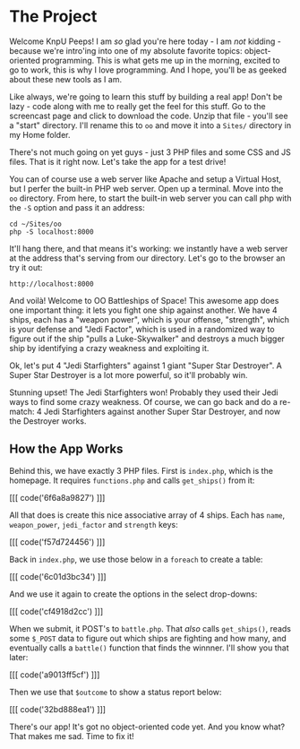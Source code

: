 # The Project

Welcome KnpU Peeps! I am *so* glad you're here today - I am *not* kidding -
because we're intro'ing into one of my absolute favorite topics: object-oriented
programming. This is what gets me up in the morning, excited to go to work,
this is why I love programming. And I hope, you'll be as geeked about these
new tools as I am.

Like always, we're going to learn this stuff by building a real app! Don't
be lazy - code along with me to really get the feel for this stuff. Go to
the screencast page and click to download the code. Unzip that file - you'll
see a "start" directory. I'll rename this to `oo` and move it into a `Sites/`
directory in my Home folder.

There's not much going on yet guys - just 3 PHP files and some CSS and JS
files. That is it right now. Let's take the app for a test drive!

You can of course use a web server like Apache and setup a Virtual Host,
but I perfer the built-in PHP web server. Open up a terminal. Move into the
`oo` directory. From here, to start the built-in web server you can call
php with the `-S` option and pass it an address:

```
cd ~/Sites/oo
php -S localhost:8000
```

It'll hang there, and that means it's working: we instantly have a web server
at the address that's serving from our directory. Let's go to the browser
an try it out:

    http://localhost:8000

And voilà! Welcome to OO Battleships of Space! This awesome app does one
important thing: it lets you fight one ship against another. We have 4 ships,
each has a "weapon power", which is your offense, "strength", which is your
defense and "Jedi Factor", which is used in a randomized way to figure out
if the ship "pulls a Luke-Skywalker" and destroys a much bigger ship by identifying
a crazy weakness and exploiting it.

Ok, let's put 4 "Jedi Starfighters" against 1 giant "Super Star Destroyer".
A Super Star Destroyer is a lot more powerful, so it'll probably win.

Stunning upset! The Jedi Starfighters won! Probably they used their Jedi
ways to find some crazy weakness. Of course, we can go back and do a re-match:
4 Jedi Starfighters against another Super Star Destroyer, and now the Destroyer
works.

How the App Works
-----------------

Behind this, we have exactly 3 PHP files. First is `index.php`, which is
the homepage. It requires `functions.php` and calls `get_ships()` from it:

[[[ code('6f6a8a9827') ]]]

All that does is create this nice associative array of 4 ships. Each has
`name`, `weapon_power`, `jedi_factor` and `strength` keys:

[[[ code('f57d724456') ]]]

Back in `index.php`, we use those below in a `foreach` to create a table:

[[[ code('6c01d3bc34') ]]]

And we use it again to create the options in the select drop-downs:

[[[ code('cf4918d2cc') ]]]

When we submit, it POST's to `battle.php`. That *also* calls `get_ships()`,
reads some `$_POST` data to figure out which ships are fighting and how many,
and eventually calls a `battle()` function that finds the winnner. I'll show
you that later:

[[[ code('a9013ff5cf') ]]]

Then we use that `$outcome` to show a status report below:

[[[ code('32bd888ea1') ]]]

There's our app! It's got no object-oriented code yet. And you know what?
That makes me sad. Time to fix it!
